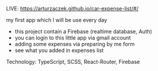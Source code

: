 LIVE: https://arturzaczek.github.io/car-expense-list/#/

my first app which I will be use every day
- this project contain a Firebase (realtime database, Auth) 
- you can login to this little app via gmail account 
- adding some expenses via preparing by me form
- see what you added in expenses list

Technology: TypeScript, SCSS, React-Router, Firebase

